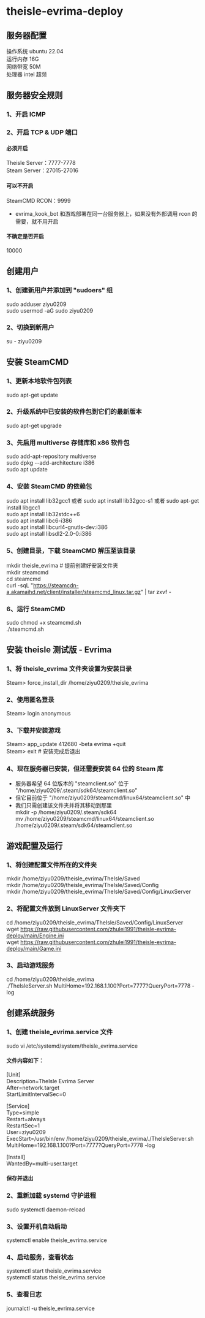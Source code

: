 # theisle-evrima-deploy

## 服务器配置
操作系统 ubuntu 22.04  
运行内存 16G  
网络带宽 50M  
处理器   intel 超频  

## 服务器安全规则
### 1、开启 ICMP
### 2、开启 TCP & UDP 端口
#### 必须开启
Theisle Server：7777-7778  
Steam Server：27015-27016  

#### 可以不开启
SteamCMD RCON：9999  
- evrima_kook_bot 和游戏部署在同一台服务器上，如果没有外部调用 rcon 的需要，就不用开启  

#### 不确定是否开启
10000  

## 创建用户

### 1、创建新用户并添加到 "sudoers" 组
sudo adduser ziyu0209  
sudo usermod -aG sudo ziyu0209  

### 2、切换到新用户
su - ziyu0209  

## 安装 SteamCMD
### 1、更新本地软件包列表
sudo apt-get update  

### 2、升级系统中已安装的软件包到它们的最新版本
sudo apt-get upgrade  

### 3、先启用 multiverse 存储库和 x86 软件包
sudo add-apt-repository multiverse  
sudo dpkg --add-architecture i386  
sudo apt update  

### 4、安装 SteamCMD 的依赖包
sudo apt install lib32gcc1  或者  sudo apt install lib32gcc-s1  或者  sudo apt-get install libgcc1  
sudo apt install lib32stdc++6  
sudo apt install libc6-i386  
sudo apt install libcurl4-gnutls-dev:i386  
sudo apt install libsdl2-2.0-0:i386  

### 5、创建目录，下载 SteamCMD 解压至该目录
mkdir theisle_evrima  # 提前创建好安装文件夹  
mkdir steamcmd  
cd steamcmd  
curl -sqL "https://steamcdn-a.akamaihd.net/client/installer/steamcmd_linux.tar.gz" | tar zxvf -  

### 6、运行 ​​SteamCMD
sudo chmod +x steamcmd.sh  
./steamcmd.sh  

## 安装 theisle 测试版 - Evrima

### 1、将 theisle_evrima 文件夹设置为安装目录
Steam> force_install_dir /home/ziyu0209/theisle_evrima  

### 2、使用匿名登录
Steam> login anonymous  

### 3、下载并安装游戏
Steam> app_update 412680 -beta evrima +quit  
Steam> exit  # 安装完成后退出  

### 4、现在服务器已安装，但还需要安装 64 位的 Steam 库
- 服务器希望 64 位版本的 "steamclient.so" 位于 "/home/ziyu0209/.steam/sdk64/steamclient.so"  
- 但它目前位于 "/home/ziyu0209/steamcmd/linux64/steamclient.so" 中  
- 我们只需创建该文件夹并将其移动到那里  
mkdir -p /home/ziyu0209/.steam/sdk64  
mv /home/ziyu0209/steamcmd/linux64/steamclient.so /home/ziyu0209/.steam/sdk64/steamclient.so

## 游戏配置及运行

### 1、将创建配置文件所在的文件夹
mkdir /home/ziyu0209/theisle_evrima/TheIsle/Saved  
mkdir /home/ziyu0209/theisle_evrima/TheIsle/Saved/Config  
mkdir /home/ziyu0209/theisle_evrima/TheIsle/Saved/Config/LinuxServer  

### 2、将配置文件放到 LinuxServer 文件夹下
cd /home/ziyu0209/theisle_evrima/TheIsle/Saved/Config/LinuxServer  
wget https://raw.githubusercontent.com/zhulei1991/theisle-evrima-deploy/main/Engine.ini  
wget https://raw.githubusercontent.com/zhulei1991/theisle-evrima-deploy/main/Game.ini  

### 3、启动游戏服务
cd /home/ziyu0209/theisle_evrima  
./TheIsleServer.sh MultiHome=192.168.1.100?Port=7777?QueryPort=7778 -log  

## 创建系统服务

### 1、创建 theisle_evrima.service 文件
sudo vi /etc/systemd/system/theisle_evrima.service

#### 文件内容如下：
  
[Unit]  
Description=TheIsle Evrima Server  
After=network.target  
StartLimitIntervalSec=0  
  
[Service]  
Type=simple  
Restart=always  
RestartSec=1  
User=ziyu0209  
ExecStart=/usr/bin/env /home/ziyu0209/theisle_evrima/./TheIsleServer.sh MultiHome=192.168.1.100?Port=7777?QueryPort=7778 -log
  
[Install]  
WantedBy=multi-user.target  

#### 保存并退出

### 2、重新加载 systemd 守护进程
sudo systemctl daemon-reload  

### 3、设置开机自动启动
systemctl enable theisle_evrima.service  

### 4、启动服务，查看状态
systemctl start theisle_evrima.service  
systemctl status theisle_evrima.service  

### 5、查看日志  
journalctl -u theisle_evrima.service  





